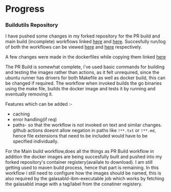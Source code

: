 # Progress
### Buildutils Repository

I have pushed some changes in my forked repository for the PR build and main build (incomplete) workflows linked [here](https://github.com/jaydee029/buildutils/blob/main/.github/workflows/build-pr.yaml) and [here](https://github.com/jaydee029/buildutils/blob/main/.github/workflows/build.yaml).
Succesfully run/log of both the workflows can be viewed [here](https://github.com/jaydee029/buildutils/actions/runs/9434952411) and [here](https://github.com/jaydee029/buildutils/actions/runs/9434952410) respectively.

A few changes were made in the dockerfiles while copying them linked [here](https://github.com/jaydee029/buildutils/tree/main/dockerfiles)

The PR Build is somewhat complete, i've used basic commands for building and testing the images rather than actions, as it felt unrequired, since the ubuntu runner has drivers for both Makefile as well as docker build, this can be changed if required. The workflow when invoked builds the go binaries using the make file, builds the docker image and tests it by running and eventually removing it.

Features which can be added :-
- caching
- error handling(if req)
- paths- so that the workflow is not invoked on text and similar changes.
  github actions doesnt allow negation in paths like `!**.txt` or `!**.md`, hence file extensions that need to be included would have to be specified individually.

For the Main build workflow,does all the things as PR Build workflow in addition the docker images are being succesfully built and pushed into my forked repository's container registery(availale to download). I am still getting used to maven build process, hence that part is remaining. In this workflow i still need to configure how the images should be named, this is also required by the galasabld-ibm-executable job which works by fetching the galasabld image with a tag/label from the conatiner registery. 
  
